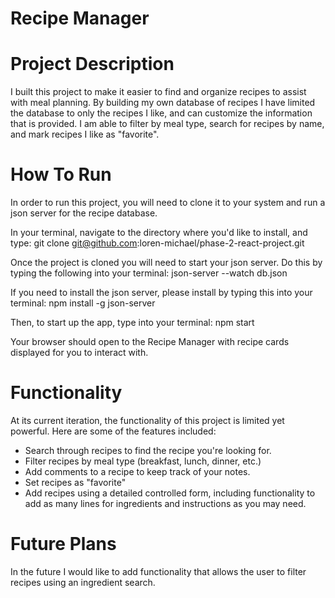 # Recipe Manager

# Project Description

I built this project to make it easier to find and organize recipes to assist with meal planning. By building my own database of recipes I have limited the database to only the recipes I like, and can customize the information that is provided. I am able to filter by meal type, search for recipes by name, and mark recipes I like as "favorite".


# How To Run

In order to run this project, you will need to clone it to your system and run a json server for the recipe database.

In your terminal, navigate to the directory where you'd like to install, and type: git clone git@github.com:loren-michael/phase-2-react-project.git

Once the project is cloned you will need to start your json server. Do this by typing the following into your terminal: json-server --watch db.json

If you need to install the json server, please install by typing this into your terminal: npm install -g json-server

Then, to start up the app, type into your terminal: npm start

Your browser should open to the Recipe Manager with recipe cards displayed for you to interact with.


# Functionality

At its current iteration, the functionality of this project is limited yet powerful. Here are some of the features included:
   - Search through recipes to find the recipe you're looking for.
   - Filter recipes by meal type (breakfast, lunch, dinner, etc.)
   - Add comments to a recipe to keep track of your notes.
   - Set recipes as "favorite"
   - Add recipes using a detailed controlled form, including functionality to add as many lines for ingredients and instructions as you may need.

# Future Plans

In the future I would like to add functionality that allows the user to filter recipes using an ingredient search.